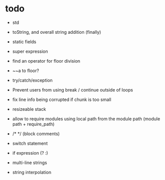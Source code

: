 # todo

* std

* toString, and overall string addition (finally)
* static fields
* super expression

* find an operator for floor division
* ~~a to floor?

* try/catch/exception
* Prevent users from using break / continue outside of loops
* fix line info being corrupted if chunk is too small
* resizeable stack
* allow to require modules using local path from the module path (module path + require_path)
* /* */ (block comments)
* switch statement
* if expression (? :)
* multi-line strings
* string interpolation